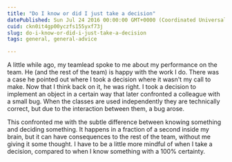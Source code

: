 ```yaml
---
title: "Do I know or did I just take a decision"
datePublished: Sun Jul 24 2016 00:00:00 GMT+0000 (Coordinated Universal Time)
cuid: ckn0it4gp00yczfs155yxf73j
slug: do-i-know-or-did-i-just-take-a-decision
tags: general, general-advice

---
```



A little while ago, my teamlead spoke to me about my performance on the team. He (and the rest of the team) is happy with the work I do. There was a case he pointed out where I took a decision where it wasn't my call to make. Now that I think back on it, he was right. I took a decision to implement an object in a certain way that later confronted a colleague with a small bug. When the classes are used independently they are technically correct, but due to the interaction between them, a bug arose.

This confronted me with the subtle difference between knowing something and deciding something. It happens in a fraction of a second inside my brain, but it can have consequences to the rest of the team, without me giving it some thought. I have to be a little more mindful of when I take a decision, compared to when I know something with a 100% certainty.
